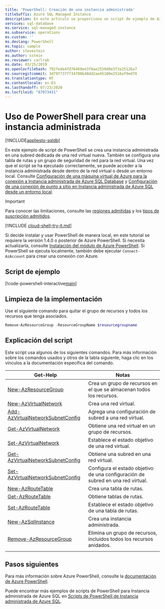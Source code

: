 ```yaml
---
title: 'PowerShell: Creación de una instancia administrada'
titleSuffix: Azure SQL Managed Instance
description: En este artículo se proporciona un script de ejemplo de Azure PowerShell para crear una instancia administrada.
services: sql-database
ms.service: sql-managed-instance
ms.subservice: operations
ms.custom: ''
ms.devlang: PowerShell
ms.topic: sample
author: stevestein
ms.author: sstein
ms.reviewer: carlrab
ms.date: 03/25/2019
ms.openlocfilehash: 792fede4fd76469ee3f8ae2550d0e3f3a25126a7
ms.sourcegitcommit: 3d79f737ff34708b48dd2ae45100e2516af9ed78
ms.translationtype: HT
ms.contentlocale: es-ES
ms.lasthandoff: 07/23/2020
ms.locfileid: "87073431"
---
```

# <a name="use-powershell-to-create-a-managed-instance"></a>Uso de PowerShell para crear una instancia administrada

[!INCLUDE[appliesto-sqldb](../../includes/appliesto-sqlmi.md)]

En este ejemplo de script de PowerShell se crea una instancia administrada en una subred dedicada de una red virtual nueva. También se configura una tabla de rutas y un grupo de seguridad de red para la red virtual. Una vez que el script se ha ejecutado correctamente, se puede acceder a la instancia administrada desde dentro de la red virtual o desde un entorno local. Consulte [Configuración de una máquina virtual de Azure para la conexión a Instancia administrada de Azure SQL Database](../connect-vm-instance-configure.md) y [Configuración de una conexión de punto a sitio en Instancia administrada de Azure SQL desde un entorno local](../point-to-site-p2s-configure.md).

> [!IMPORTANT]
> Para conocer las limitaciones, consulte las [regiones admitidas](../resource-limits.md#supported-regions) y los [tipos de suscripción admitidos](../resource-limits.md#supported-subscription-types).

[!INCLUDE [cloud-shell-try-it.md](../../../../includes/cloud-shell-try-it.md)]

Si decide instalar y usar PowerShell de manera local, en este tutorial se requiere la versión 1.4.0 o posterior de Azure PowerShell. Si necesita actualizarla, consulte [Instalación del módulo de Azure PowerShell](/powershell/azure/install-az-ps). Si PowerShell se ejecuta localmente, también debe ejecutar `Connect-AzAccount` para crear una conexión con Azure.

## <a name="sample-script"></a>Script de ejemplo

[!code-powershell-interactive[main](../../../../powershell_scripts/sql-database/managed-instance/create-and-configure-managed-instance.ps1 "Create managed instance")]

## <a name="clean-up-deployment"></a>Limpieza de la implementación

Use el siguiente comando para quitar el grupo de recursos y todos los recursos que tenga asociados.

```powershell
Remove-AzResourceGroup -ResourceGroupName $resourcegroupname
```

## <a name="script-explanation"></a>Explicación del script

Este script usa algunos de los siguientes comandos. Para más información sobre los comandos usados y otros de la tabla siguiente, haga clic en los vínculos a la documentación específica del comando.

| Get-Help | Notas |
|---|---|
| [New-AzResourceGroup](/powershell/module/az.resources/new-azresourcegroup) | Crea un grupo de recursos en el que se almacenan todos los recursos.
| [New-AzVirtualNetwork](/powershell/module/az.network/new-azvirtualnetwork) | Crea una red virtual. |
| [Add-AzVirtualNetworkSubnetConfig](/powershell/module/az.network/Add-AzVirtualNetworkSubnetConfig) | Agrega una configuración de subred a una red virtual. |
| [Get-AzVirtualNetwork](/powershell/module/az.network/Get-AzVirtualNetwork) | Obtiene una red virtual en un grupo de recursos. |
| [Set-AzVirtualNetwork](/powershell/module/az.network/Set-AzVirtualNetwork) | Establece el estado objetivo de una red virtual. |
| [Get-AzVirtualNetworkSubnetConfig](/powershell/module/az.network/Get-AzVirtualNetworkSubnetConfig) | Obtiene una subred en una red virtual. |
| [Set-AzVirtualNetworkSubnetConfig](/powershell/module/az.network/Set-AzVirtualNetworkSubnetConfig) | Configura el estado objetivo de una configuración de subred en una red virtual. |
| [New-AzRouteTable](/powershell/module/az.network/New-AzRouteTable) | Crea una tabla de rutas. |
| [Get-AzRouteTable](/powershell/module/az.network/Get-AzRouteTable) | Obtiene tablas de rutas. |
| [Set-AzRouteTable](/powershell/module/az.network/Set-AzRouteTable) | Establece el estado objetivo de una tabla de rutas. |
| [New-AzSqlInstance](/powershell/module/az.sql/New-AzSqlInstance) | Crea una instancia administrada. |
| [Remove-AzResourceGroup](/powershell/module/az.resources/remove-azresourcegroup) | Elimina un grupo de recursos, incluidos todos los recursos anidados. |
|||

## <a name="next-steps"></a>Pasos siguientes

Para más información sobre Azure PowerShell, consulte la [documentación de Azure PowerShell](/powershell/azure/).

Puede encontrar más ejemplos de scripts de PowerShell para Instancia administrada de Azure SQL en [Scripts de PowerShell de Instancia administrada de Azure SQL](../../database/powershell-script-content-guide.md).
